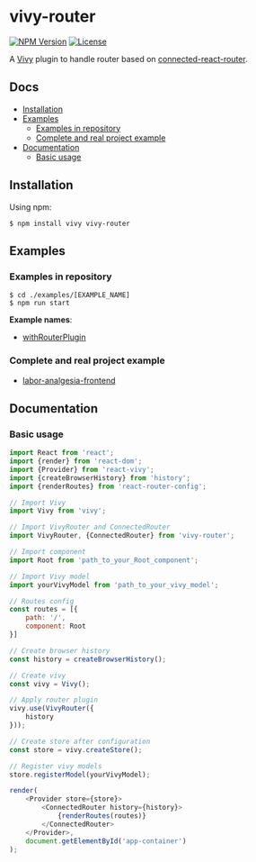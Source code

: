 [npm-image]: https://img.shields.io/npm/v/vivy-router.svg?style=flat-square

[npm-url]: https://npmjs.org/package/vivy-router

[license-image]: https://img.shields.io/npm/l/vivy-router.svg?style=flat-square

[vivy-url]: https://github.com/fatalxiao/vivy

[connected-react-router-url]: https://github.com/supasate/connected-react-router

[with-router-plugin-example-url]: https://github.com/fatalxiao/vivy-router/tree/main/examples/withRouterPlugin

[labor-analgesia-frontend-url]: https://github.com/fatalxiao/labor-analgesia-frontend

# vivy-router

[![NPM Version][npm-image]][npm-url]
[![License][license-image]][npm-url]

A [Vivy][vivy-url] plugin to handle router based on [connected-react-router][connected-react-router-url].

## Docs

* [Installation](#installation)
* [Examples](#examples)
    * [Examples in repository](#examples-in-repository)
    * [Complete and real project example](#complete-and-real-project-example)
* [Documentation](#documentation)
    * [Basic usage](#basic-usage)

## Installation

Using npm:

```shell
$ npm install vivy vivy-router
```

## Examples

### Examples in repository

```shell
$ cd ./examples/[EXAMPLE_NAME]
$ npm run start
```

**Example names**:

* [withRouterPlugin][with-router-plugin-example-url]

### Complete and real project example

* [labor-analgesia-frontend][labor-analgesia-frontend-url]

## Documentation

### Basic usage

```js
import React from 'react';
import {render} from 'react-dom';
import {Provider} from 'react-vivy';
import {createBrowserHistory} from 'history';
import {renderRoutes} from 'react-router-config';

// Import Vivy
import Vivy from 'vivy';

// Import VivyRouter and ConnectedRouter
import VivyRouter, {ConnectedRouter} from 'vivy-router';

// Import component
import Root from 'path_to_your_Root_component';

// Import Vivy model
import yourVivyModel from 'path_to_your_vivy_model';

// Routes config
const routes = [{
    path: '/',
    component: Root
}]

// Create browser history
const history = createBrowserHistory();

// Create vivy
const vivy = Vivy();

// Apply router plugin
vivy.use(VivyRouter({
    history
}));

// Create store after configuration
const store = vivy.createStore();

// Register vivy models
store.registerModel(yourVivyModel);

render(
    <Provider store={store}>
        <ConnectedRouter history={history}>
            {renderRoutes(routes)}
        </ConnectedRouter>
    </Provider>,
    document.getElementById('app-container')
);
```
